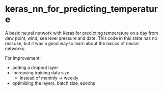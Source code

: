 # keras_nn_for_predicting_temperature

A basic neural network with Keras for predicting temperature on a day from dew point, wind, sea level pressure and date.
This code in this state has no real use, but it was a good way to learn about the basics of neural networks.

For improvement:
  - adding a dropout layer
  - increasing training data size
    - instead of monthly -> weekly
  - optimizing the layers, batch size, epochs
